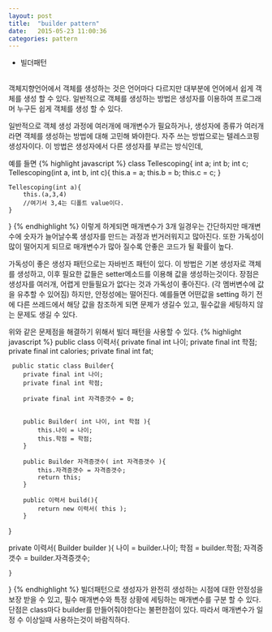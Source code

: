 ```yaml
---
layout: post
title:  "builder pattern"
date:   2015-05-23 11:00:36
categories: pattern 
---
```

- 빌더패턴
<br>
객체지향언어에서 객체를 생성하는 것은 언어마다 다르지만 대부분에 언어에서 쉽게 객체를 생성 할 수 있다.
일반적으로 객체를 생성하는 방법은 생성자를 이용하여 프로그래머 누구든 쉽게 객체를 생성 할 수 있다.
 
일반적으로 객체 생성 과정에 여러개에 매개변수가 필요하거나, 생성자에 종류가 여러개라면 객체를 생성하는 방법에 대해 고민해 봐야한다.
자주 쓰는 방법으로는
텔레스코핑 생성자이다.
이 방법은 생성자에서 다른 생성자를 부르는 방식인데,
 
예를 들면 
{% highlight javascript %}
class Tellescoping{
	int a;
	int b;
	int c;
	Tellescoping(int a, int b, int c){
		this.a = a;
		this.b = b;
		this.c = c;
	}
 
	Tellescoping(int a){
		this.(a,3,4)
		//여기서 3,4는 디폴트 value이다.
	}
}
{% endhighlight %}
이렇게 하게되면 매개변수가 3개 일경우는 간단하지만 매개변수에 숫자가 늘어날수록 생성자를 만드는 과정과 번거러워지고 많아진다.
또한 가독성이 많이 떨어지게 되므로 매개변수가 많아 질수록 안좋은 코드가 될 확률이 높다.
 
가독성이 좋은 생성자 패턴으로는 자바빈즈 패턴이 있다.
이 방법은 기본 생성자로 객체를 생성하고, 이후 필요한 값들은 setter메소드를 이용해 값을 생성하는것이다.
장점은 생성자를 여러개, 어렵게 만들필요가 없다는 것과 가독성이 좋아진다. (각 멤버변수에 값을 유추할 수 있어짐) 
하지만, 안정성에는 떨어진다. 예를들면 어떤값을 setting 하기 전에 다른 쓰레드에서 해당 값을 참조하게 되면 문제가 생길수 있고,
필수값을 세팅하지 않는 문제도 생길 수 있다.
 
위와 같은 문제점을 해결하기 위해서 빌더 패턴을 사용할 수 있다.
 {% highlight javascript %}
public class 이력서{
     private final int 나이;
     private final int 학점;
     private final int calories;
     private final int fat;
 
     public static class Builder{
        private final int 나이;
        private final int 학점;
 
        private final int 자격증갯수 = 0;
        
 
        public Builder( int 나이, int 학점 ){
            this.나이 = 나이;
            this.학점 = 학점;
        }
 
        public Builder 자격증갯수( int 자격증갯수 ){
            this.자격증갯수 = 자격증갯수;
            return this;
        }
 
        public 이력서 build(){
            return new 이력서( this );
        }
   }
 
   private 이력서( Builder builder ){
         나이 = builder.나이;
         학점 = builder.학점;
         자격증갯수 = builder.자격증갯수;
         
    }
}
 {% endhighlight %}
빌더패턴으로 생성자가 완전히 생성하는 시점에 대한 안정성을 보장 받을 수 있고, 필수 매개변수와 특정 상황에 세팅하는 매개변수를 구분 할 수 있다.
단점은 class마다 builder를 만들어줘야한다는 불편한점이 있다. 따라서 매개변수가 일정 수 이상일때 사용하는것이 바람직하다. 
 



